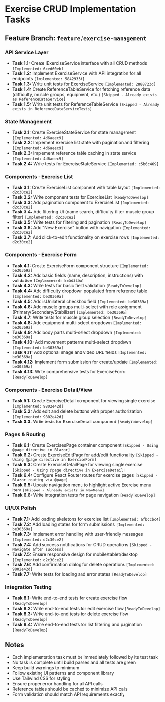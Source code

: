 # Exercise CRUD Implementation Tasks

## Feature Branch: `feature/exercise-management`

### API Service Layer
- **Task 1.1:** Create IExerciseService interface with all CRUD methods `[Implemented: 6ced60eb]`
- **Task 1.2:** Implement ExerciseService with API integration for all endpoints `[Implemented: 5842933f]`
- **Task 1.3:** Write unit tests for ExerciseService `[Implemented: 2888723d]`
- **Task 1.4:** Create ReferenceTableService for fetching reference data (difficulty, muscle groups, equipment, etc.) `[Skipped - Already exists as ReferenceDataService]`
- **Task 1.5:** Write unit tests for ReferenceTableService `[Skipped - Already exists in ReferenceDataServiceTests]`

### State Management
- **Task 2.1:** Create ExerciseStateService for state management `[Implemented: 4d6aeec9]`
- **Task 2.2:** Implement exercise list state with pagination and filtering `[Implemented: 4d6aeec9]`
- **Task 2.3:** Implement reference table caching in state service `[Implemented: 4d6aeec9]`
- **Task 2.4:** Write tests for ExerciseStateService `[Implemented: c5b6c469]`

### Components - Exercise List
- **Task 3.1:** Create ExerciseList component with table layout `[Implemented: d2c30ce2]`
- **Task 3.2:** Write component tests for ExerciseList `[ReadyToDevelop]`
- **Task 3.3:** Add pagination component to ExerciseList `[Implemented: d2c30ce2]`
- **Task 3.4:** Add filtering UI (name search, difficulty filter, muscle group filter) `[Implemented: d2c30ce2]`
- **Task 3.5:** Write tests for filtering and pagination `[ReadyToDevelop]`
- **Task 3.6:** Add "New Exercise" button with navigation `[Implemented: d2c30ce2]`
- **Task 3.7:** Add click-to-edit functionality on exercise rows `[Implemented: d2c30ce2]`

### Components - Exercise Form
- **Task 4.1:** Create ExerciseForm component structure `[Implemented: be30369a]`
- **Task 4.2:** Add basic fields (name, description, instructions) with validation `[Implemented: be30369a]`
- **Task 4.3:** Write tests for basic field validation `[ReadyToDevelop]`
- **Task 4.4:** Add difficulty dropdown populated from reference table `[Implemented: be30369a]`
- **Task 4.5:** Add isUnilateral checkbox field `[Implemented: be30369a]`
- **Task 4.6:** Add muscle groups multi-select with role assignment (Primary/Secondary/Stabilizer) `[Implemented: be30369a]`
- **Task 4.7:** Write tests for muscle group selection `[ReadyToDevelop]`
- **Task 4.8:** Add equipment multi-select dropdown `[Implemented: be30369a]`
- **Task 4.9:** Add body parts multi-select dropdown `[Implemented: be30369a]`
- **Task 4.10:** Add movement patterns multi-select dropdown `[Implemented: be30369a]`
- **Task 4.11:** Add optional image and video URL fields `[Implemented: be30369a]`
- **Task 4.12:** Implement form submission for create/update `[Implemented: be30369a]`
- **Task 4.13:** Write comprehensive tests for ExerciseForm `[ReadyToDevelop]`

### Components - Exercise Detail/View
- **Task 5.1:** Create ExerciseDetail component for viewing single exercise `[Implemented: 9802e42d]`
- **Task 5.2:** Add edit and delete buttons with proper authorization `[Implemented: 9802e42d]`
- **Task 5.3:** Write tests for ExerciseDetail component `[ReadyToDevelop]`

### Pages & Routing
- **Task 6.1:** Create ExercisesPage container component `[Skipped - Using @page directive in Blazor]`
- **Task 6.2:** Create ExerciseEditPage for add/edit functionality `[Skipped - Using @page directive in ExerciseForm]`
- **Task 6.3:** Create ExerciseDetailPage for viewing single exercise `[Skipped - Using @page directive in ExerciseDetail]`
- **Task 6.4:** Configure React Router routes for exercise pages `[Skipped - Blazor routing via @page]`
- **Task 6.5:** Update navigation menu to highlight active Exercise menu item `[Skipped - Already exists in NavMenu]`
- **Task 6.6:** Write integration tests for page navigation `[ReadyToDevelop]`

### UI/UX Polish
- **Task 7.1:** Add loading skeletons for exercise list `[Implemented: afbccbc4]`
- **Task 7.2:** Add loading states for form submissions `[Implemented: be30369a]`
- **Task 7.3:** Implement error handling with user-friendly messages `[Implemented: d2c30ce2]`
- **Task 7.4:** Add success notifications for CRUD operations `[Skipped - Navigate after success]`
- **Task 7.5:** Ensure responsive design for mobile/tablet/desktop `[Implemented: d2c30ce2]`
- **Task 7.6:** Add confirmation dialog for delete operations `[Implemented: 9802e42d]`
- **Task 7.7:** Write tests for loading and error states `[ReadyToDevelop]`

### Integration Testing
- **Task 8.1:** Write end-to-end tests for create exercise flow `[ReadyToDevelop]`
- **Task 8.2:** Write end-to-end tests for edit exercise flow `[ReadyToDevelop]`
- **Task 8.3:** Write end-to-end tests for delete exercise flow `[ReadyToDevelop]`
- **Task 8.4:** Write end-to-end tests for list filtering and pagination `[ReadyToDevelop]`

## Notes
- Each implementation task must be immediately followed by its test task
- No task is complete until build passes and all tests are green
- Keep build warnings to minimum
- Follow existing UI patterns and component library
- Use Tailwind CSS for styling
- Ensure proper error handling for all API calls
- Reference tables should be cached to minimize API calls
- Form validation should match API requirements exactly